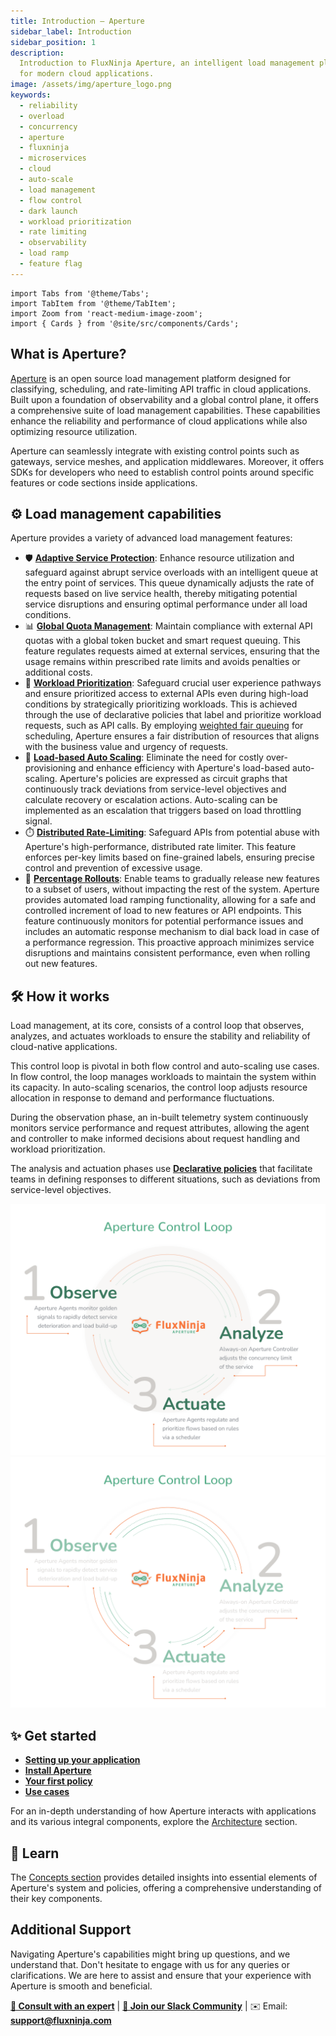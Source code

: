 ```yaml
---
title: Introduction – Aperture
sidebar_label: Introduction
sidebar_position: 1
description:
  Introduction to FluxNinja Aperture, an intelligent load management platform
  for modern cloud applications.
image: /assets/img/aperture_logo.png
keywords:
  - reliability
  - overload
  - concurrency
  - aperture
  - fluxninja
  - microservices
  - cloud
  - auto-scale
  - load management
  - flow control
  - dark launch
  - workload prioritization
  - rate limiting
  - observability
  - load ramp
  - feature flag
---
```


```mdx-code-block
import Tabs from '@theme/Tabs';
import TabItem from '@theme/TabItem';
import Zoom from 'react-medium-image-zoom';
import { Cards } from '@site/src/components/Cards';
```

<!-- vale off -->

## What is Aperture?

<!-- vale on -->

[Aperture](https://github.com/fluxninja/aperture) is an open source load
management platform designed for classifying, scheduling, and rate-limiting API
traffic in cloud applications. Built upon a foundation of observability and a
global control plane, it offers a comprehensive suite of load management
capabilities. These capabilities enhance the reliability and performance of
cloud applications while also optimizing resource utilization.

Aperture can seamlessly integrate with existing control points such as gateways,
service meshes, and application middlewares. Moreover, it offers SDKs for
developers who need to establish control points around specific features or code
sections inside applications.

## ⚙️ Load management capabilities

Aperture provides a variety of advanced load management features:

- 🛡️
  [**Adaptive Service Protection**](./use-cases/adaptive-service-protection/adaptive-service-protection.md):
  Enhance resource utilization and safeguard against abrupt service overloads
  with an intelligent queue at the entry point of services. This queue
  dynamically adjusts the rate of requests based on live service health, thereby
  mitigating potential service disruptions and ensuring optimal performance
  under all load conditions.
- 📊
  [**Global Quota Management**](./use-cases/managing-quotas/managing-quotas.md):
  Maintain compliance with external API quotas with a global token bucket and
  smart request queuing. This feature regulates requests aimed at external
  services, ensuring that the usage remains within prescribed rate limits and
  avoids penalties or additional costs.
- 🎯
  [**Workload Prioritization**](./use-cases/adaptive-service-protection/workload-prioritization.md):
  Safeguard crucial user experience pathways and ensure prioritized access to
  external APIs even during high-load conditions by strategically prioritizing
  workloads. This is achieved through the use of declarative policies that label
  and prioritize workload requests, such as API calls. By employing
  [weighted fair queuing](https://en.wikipedia.org/wiki/Weighted_fair_queueing)
  for scheduling, Aperture ensures a fair distribution of resources that aligns
  with the business value and urgency of requests.
- 🔀
  [**Load-based Auto Scaling**](./use-cases/auto-scaling/load-based-auto-scaling.md):
  Eliminate the need for costly over-provisioning and enhance efficiency with
  Aperture's load-based auto-scaling. Aperture's policies are expressed as
  circuit graphs that continuously track deviations from service-level
  objectives and calculate recovery or escalation actions. Auto-scaling can be
  implemented as an escalation that triggers based on load throttling signal.
- ⏱️
  [**Distributed Rate-Limiting**](./use-cases/rate-limiting/rate-limiting.md):
  Safeguard APIs from potential abuse with Aperture's high-performance,
  distributed rate limiter. This feature enforces per-key limits based on
  fine-grained labels, ensuring precise control and prevention of excessive
  usage.
- 🚀
  [**Percentage Rollouts**](./use-cases/percentage-rollouts/percentage-rollouts.md):
  Enable teams to gradually release new features to a subset of users, without
  impacting the rest of the system. Aperture provides automated load ramping
  functionality, allowing for a safe and controlled increment of load to new
  features or API endpoints. This feature continuously monitors for potential
  performance issues and includes an automatic response mechanism to dial back
  load in case of a performance regression. This proactive approach minimizes
  service disruptions and maintains consistent performance, even when rolling
  out new features.

## 🛠️ How it works

Load management, at its core, consists of a control loop that observes,
analyzes, and actuates workloads to ensure the stability and reliability of
cloud-native applications.

This control loop is pivotal in both flow control and auto-scaling use cases. In
flow control, the loop manages workloads to maintain the system within its
capacity. In auto-scaling scenarios, the control loop adjusts resource
allocation in response to demand and performance fluctuations.

During the observation phase, an in-built telemetry system continuously monitors
service performance and request attributes, allowing the agent and controller to
make informed decisions about request handling and workload prioritization.

The analysis and actuation phases use
[**Declarative policies**](./concepts/advanced/policy.md) that facilitate teams
in defining responses to different situations, such as deviations from
service-level objectives.

![Aperture Control Loop](assets/img/oaalight.png#gh-light-mode-only)
![Aperture Control Loop](assets/img/oaadark.png#gh-dark-mode-only)

## ✨ Get started

- [**Setting up your application**](/get-started/setting-up-application/setting-up-application.md)
- [**Install Aperture**](/get-started/installation/installation.md)
- [**Your first policy**](/get-started/policies/policies.md)
- [**Use cases**](/use-cases/use-cases.md)

For an in-depth understanding of how Aperture interacts with applications and
its various integral components, explore the
[Architecture](/architecture/architecture.md) section.

## 📖 Learn

The [Concepts section](/concepts/concepts.md) provides detailed insights into
essential elements of Aperture's system and policies, offering a comprehensive
understanding of their key components.

## Additional Support

Navigating Aperture's capabilities might bring up questions, and we understand
that. Don't hesitate to engage with us for any queries or clarifications. We are
here to assist and ensure that your experience with Aperture is smooth and
beneficial.

<!-- vale off -->

[**💬 Consult with an expert**](https://calendly.com/desaijai/fluxninja-meeting)
|
[**👥 Join our Slack Community**](https://join.slack.com/t/fluxninja-aperture/shared_invite/zt-1vm2t2yjb-AG8rzKkB5TpPmqihJB6YYw)
| ✉️ Email: [**support@fluxninja.com**](mailto:support@fluxninja.com)

<!-- vale on -->
